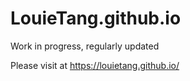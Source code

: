 # LouieTang.github.io
Work in progress, regularly updated

Please visit at https://louietang.github.io/
